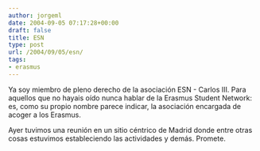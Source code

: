 ```yaml
---
author: jorgeml
date: 2004-09-05 07:17:28+00:00
draft: false
title: ESN
type: post
url: /2004/09/05/esn/
tags:
- erasmus
---
```


Ya soy miembro de pleno derecho de la asociación ESN - Carlos III. Para aquellos que no hayais oído nunca hablar de  la Erasmus Student Network: es, como su propio nombre parece indicar, la asociación encargada de acoger a los Erasmus.

Ayer tuvimos una reunión en un sitio céntrico de Madrid donde entre otras cosas estuvimos estableciendo las actividades y demás. Promete.
